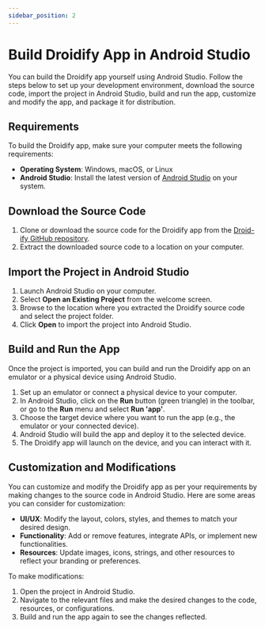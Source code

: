 ```yaml
---
sidebar_position: 2
---
```


# Build Droidify App in Android Studio

You can build the Droidify app yourself using Android Studio. Follow the steps below to set up your development environment, download the source code, import the project in Android Studio, build and run the app, customize and modify the app, and package it for distribution.

## Requirements

To build the Droidify app, make sure your computer meets the following requirements:

- **Operating System**: Windows, macOS, or Linux
- **Android Studio**: Install the latest version of [Android Studio](https://developer.android.com/studio) on your system.

## Download the Source Code

1. Clone or download the source code for the Droidify app from the [Droid-ify GitHub repository](https://github.com/Droid-ify).
2. Extract the downloaded source code to a location on your computer.

## Import the Project in Android Studio

1. Launch Android Studio on your computer.
2. Select **Open an Existing Project** from the welcome screen.
3. Browse to the location where you extracted the Droidify source code and select the project folder.
4. Click **Open** to import the project into Android Studio.

## Build and Run the App

Once the project is imported, you can build and run the Droidify app on an emulator or a physical device using Android Studio.

1. Set up an emulator or connect a physical device to your computer.
2. In Android Studio, click on the **Run** button (green triangle) in the toolbar, or go to the **Run** menu and select **Run 'app'**.
3. Choose the target device where you want to run the app (e.g., the emulator or your connected device).
4. Android Studio will build the app and deploy it to the selected device.
5. The Droidify app will launch on the device, and you can interact with it.

## Customization and Modifications

You can customize and modify the Droidify app as per your requirements by making changes to the source code in Android Studio. Here are some areas you can consider for customization:

- **UI/UX**: Modify the layout, colors, styles, and themes to match your desired design.
- **Functionality**: Add or remove features, integrate APIs, or implement new functionalities.
- **Resources**: Update images, icons, strings, and other resources to reflect your branding or preferences.

To make modifications:

1. Open the project in Android Studio.
2. Navigate to the relevant files and make the desired changes to the code, resources, or configurations.
3. Build and run the app again to see the changes reflected.
